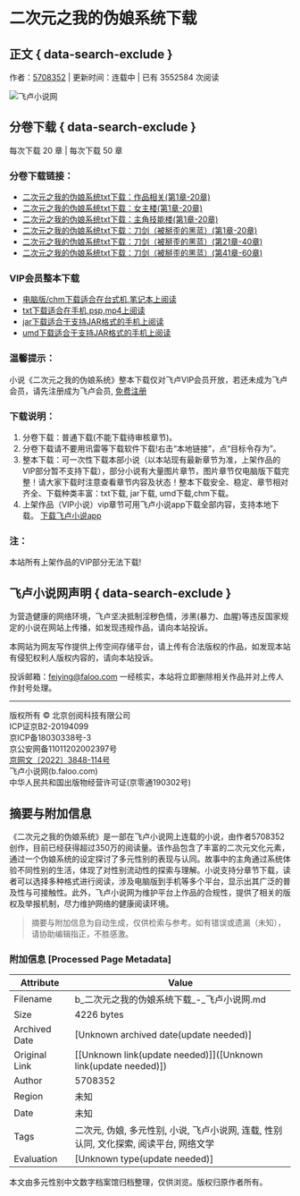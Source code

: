 # 二次元之我的伪娘系统下载

## 正文 { data-search-exclude }


作者：[5708352](https://b.faloo.com/l_0_1.html?t=2&k=5708352 "5708352") | 更新时间：连载中 | 已有 3552584 次阅读

![飞卢小说网](http://s.faloo.com/novel2/logo.png)

## 分卷下载 { data-search-exclude }

每次下载 20 章 | 每次下载 50 章

### 分卷下载链接：

- [二次元之我的伪娘系统txt下载：作品相关(第1章-20章)](https://b.faloo.com/k_2_436088_1_1.html "二次元之我的伪娘系统txt下载：作品相关(第1章-20章)下载")
- [二次元之我的伪娘系统txt下载：女主楼(第1章-20章)](https://b.faloo.com/k_2_436088_3_1.html "二次元之我的伪娘系统txt下载：女主楼(第1章-20章)下载")
- [二次元之我的伪娘系统txt下载：主角技能楼(第1章-20章)](https://b.faloo.com/k_2_436088_4_1.html "二次元之我的伪娘系统txt下载：主角技能楼(第1章-20章)下载")
- [二次元之我的伪娘系统txt下载：刀剑（被掰歪的黑蓝）(第1章-20章)](https://b.faloo.com/k_2_436088_2_1.html "二次元之我的伪娘系统txt下载：刀剑（被掰歪的黑蓝）(第1章-20章)下载")
- [二次元之我的伪娘系统txt下载：刀剑（被掰歪的黑蓝）(第21章-40章)](https://b.faloo.com/k_2_436088_2_2.html "二次元之我的伪娘系统txt下载：刀剑（被掰歪的黑蓝）(第21章-40章)下载")
- [二次元之我的伪娘系统txt下载：刀剑（被掰歪的黑蓝）(第41章-60章)](https://b.faloo.com/k_2_436088_2_3.html "二次元之我的伪娘系统txt下载：刀剑（被掰歪的黑蓝）(第41章-60章)下载")

### VIP会员整本下载

- [电脑版/chm下载适合在台式机,笔记本上阅读](https://b.faloo.com/k_9_436088_8888_1.html "二次元之我的伪娘系统小说电脑版/chm下载_适合在台式机,笔记本上阅读")
- [txt下载适合在手机,psp,mp4上阅读](https://b.faloo.com/k_8_436088_8888_1.html "二次元之我的伪娘系统小说txt下载_适合在手机,psp,mp4上阅读")
- [jar下载适合于支持JAR格式的手机上阅读](https://b.faloo.com/k_10_436088_8888_1.html "二次元之我的伪娘系统小说jar下载_适合于支持JAR格式的手机上阅读")
- [umd下载适合于支持JAR格式的手机上阅读](https://b.faloo.com/k_11_436088_8888_1.html "二次元之我的伪娘系统小说umd下载_适合于支持JAR格式的手机上阅读")

### 温馨提示：
小说《二次元之我的伪娘系统》整本下载仅对飞卢VIP会员开放，若还未成为飞卢会员，请先注册成为飞卢会员, [免费注册](https://u.faloo.com/regist/Register.aspx "免费注册")

### 下载说明：

1. 分卷下载：普通下载(不能下载待审核章节)。
2. 分卷下载请不要用讯雷等下载软件下载!右击“本地链接”，点“目标令存为”。
3. 整本下载：可一次性下载本部小说（以本站现有最新章节为准，上架作品的VIP部分暂不支持下载），部分小说有大量图片章节，图片章节仅电脑版下载完整！请大家下载时注意查看章节内容及状态！整本下载安全、稳定、章节相对齐全、下载种类丰富：txt下载, jar下载, umd下载,chm下载。
4. 上架作品（VIP小说）vip章节可用飞卢小说app下载全部内容，支持本地下载。 [下载飞卢小说app](https://c.faloo.com/android.aspx "下载飞卢小说app")

### 注：
本站所有上架作品的VIP部分无法下载!

## 飞卢小说网声明 { data-search-exclude }
为营造健康的网络环境，飞卢坚决抵制淫秽色情，涉黑(暴力、血腥)等违反国家规定的小说在网站上传播，如发现违规作品，请向本站投诉。

本网站为网友写作提供上传空间存储平台，请上传有合法版权的作品，如发现本站有侵犯权利人版权内容的，请向本站投诉。

投诉邮箱：feiying@faloo.com 一经核实，本站将立即删除相关作品并对上传人作封号处理。

---

版权所有 © 北京创阅科技有限公司  
ICP证京B2-20194099  
京ICP备18030338号-3  
京公安网备11011202002397号  
[京网文〔2022〕3848-114号](http://s.faloo.com/zhengshu/wenwangwen_cy.jpg)  
飞卢小说网(b.faloo.com)  
中华人民共和国出版物经营许可证(京零通190302号)  
<!-- tcd_original_link https://b.faloo.com/d_436088.html -->


## 摘要与附加信息

<!-- tcd_abstract -->
《二次元之我的伪娘系统》是一部在飞卢小说网上连载的小说，由作者5708352创作，目前已经获得超过350万的阅读量。该作品包含了丰富的二次元文化元素，通过一个伪娘系统的设定探讨了多元性别的表现与认同。故事中的主角通过系统体验不同性别的生活，体现了对性别流动性的探索与理解。小说支持分章节下载，读者可以选择多种格式进行阅读，涉及电脑版到手机等多个平台，显示出其广泛的普及性与可接触性。此外，飞卢小说网为维护平台上作品的合规性，提供了相关的版权及举报机制，尽力维护网络的健康阅读环境。
<!-- tcd_abstract_end -->

> 摘要与附加信息为自动生成，仅供检索与参考。如有错误或遗漏（未知），请协助编辑指正，不胜感激。

### 附加信息 [Processed Page Metadata]

| Attribute       | Value                                  |
|-----------------|----------------------------------------|
| Filename        | b_二次元之我的伪娘系统下载_-_飞卢小说网.md                             |
| Size            | 4226 bytes                           |
| Archived Date   | [Unknown archived date(update needed)]                             |
| Original Link   | [[Unknown link(update needed)]]([Unknown link(update needed)])                       |
| Author          | 5708352                               |
| Region          | 未知                               |
| Date            | 未知                                 |
| Tags            | 二次元, 伪娘, 多元性别, 小说, 飞卢小说网, 连载, 性别认同, 文化探索, 阅读平台, 网络文学                                 |
| Evaluation            | [Unknown type(update needed)]                                 |
<!-- tcd_table_end -->

本文由多元性别中文数字档案馆归档整理，仅供浏览。版权归原作者所有。
